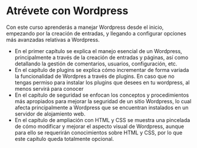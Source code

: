 # Atrévete con Wordpress

Con este curso aprenderás a manejar Wordpress desde el inicio, empezando por la creación de entradas, y llegando a configurar opciones más avanzadas relativas a Wordpress.

* En el primer capítulo se explica el manejo esencial de un Wordpress, principalmente a través de la creación de entradas y páginas, así como detallando la gestión de comentarios, usuarios, configuración, etc. 
* En el capítulo de plugins se explica cómo incrementar de forma variada la funcionalidad de Wordpres a través de plugins. En caso que no tengas permiso para instalar los plugins que desees en tu wordpress, al menos servirá para conocer 
* En el capítulo de seguridad se enfocan los conceptos y procedimientos más apropiados para mejorar la seguridad de un sitio Wordpress, lo cual afecta principalmente a Wordpress que se encuentran instalados en un servidor de alojamiento web.
* En el capítulo de ampliación con HTML y CSS se muestra una pincelada de cómo modificar y mejorar el aspecto visual de Wordpress, aunque para ello se requerirán conocimientos sobre HTML y CSS, por lo que este capítulo queda totalmente opcional.



